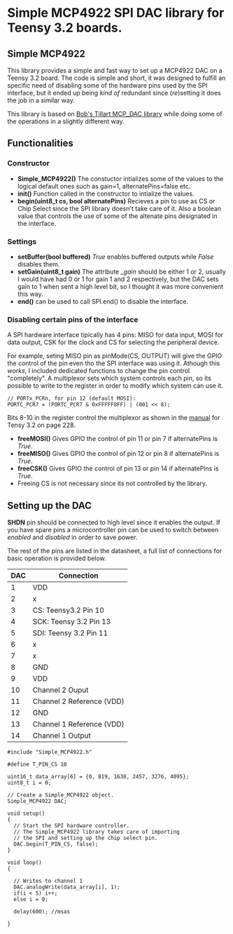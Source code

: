 # Simple MCP4922 SPI DAC library for Teensy 3.2 boards.

## Simple MCP4922

This library provides a simple and fast way to set up a MCP4922 DAC on a Teensy 3.2 board. The code is simple and short, it was designed to fulfill an specific need of disabling some of the hardware pins used by the SPI interface, but it ended up being *kind of* redundant since (*re*)setting it does the job in a similar way. 

This library is based on [Bob's Tillart MCP_DAC library](https://github.com/RobTillaart/MCP_DAC) while doing some of the operations in a slightly different way.

## Functionalities

### Constructor 

- **Simple_MCP4922()** The constuctor intializes some of the values to the logical default ones such as gain=1, alternatePins=false etc.
- **init()** Function called in the constructor to intialize the values.
- **begin(uint8_t cs, bool alternatePins)** Recieves a pin to use as CS or Chip Select since the SPI library doesn't take care of it. Also a boolean value that controls the use of some of the altenate pins designated in the interface.

### Settings

- **setBuffer(bool buffered)** *True* enables buffered outputs while *False* disables them.
- **setGain(uint8_t gain)** The attribute *_gain* should be either 1 or 2, usually I would have had 0 or 1 for gain 1 and 2 respectively, but the DAC sets gain to 1 when sent a high level bit, so I thought it was more convenient this way. 
- **end()** can be used to call SPI.end() to disable the interface.

### Disabling certain pins of the interface

A SPI hardware interface tipically has 4 pins: MISO for data input, MOSI for data output, CSK for the clock and CS for selecting the peripheral device.

For example, seting MISO pin as pinMode(CS, OUTPUT) will give the GPIO the control of the pin even tho the SPI interface was using it. Athough this *works*, I included dedicated functions to change the pin control "completely". A multiplexor sets which system controls each pin, so its possible to write to the register in order to modify which system can use it.

    // PORTx_PCRn, for pin 12 (default MOSI):
    PORTC_PCR7 = (PORTC_PCR7 & 0xFFFFF8FF) | (001 << 8);

Bits 8-10 in the register control the multiplexor as shown in the [manual](https://www.pjrc.com/teensy/K20P64M72SF1RM.pdf) for Tensy 3.2 on page 228.

- **freeMOSI()** Gives GPIO the control of pin 11 or pin 7 if alternatePins is *True*.
- **freeMISO()** Gives GPIO the control of pin 12 or pin 8 if alternatePins is *True*.
- **freeCSK()** Gives GPIO the control of pin 13 or pin 14 if alternatePins is *True*.
- Freeing CS is not necessary since its not controlled by the library.

## Setting up the DAC

**SHDN** pin should be connected to high level since it enables the output. If you have spare pins a microcontroller pin can be used to switch between *enabled* and *disabled* in order to save power.

The rest of the pins are listed in the datasheet, a full list of connections for basic operation is provided below.

<center>

| DAC | Connection                |
|-----|---------------------------|
| 1   | VDD                       |
| 2   | x                         |
| 3   | CS: Teensy3.2 Pin 10      |
| 4   | SCK: Teensy 3.2 Pin 13    |
| 5   | SDI: Teensy 3.2 Pin 11    |
| 6   | x                         |
| 7   | x                         |
| 8   | GND                       |
| 9   | VDD                       |
| 10  | Channel 2 Ouput           |
| 11  | Channel 2 Reference (VDD) |
| 12  | GND                       |
| 13  | Channel 1 Reference (VDD) |
| 14  | Channel 1 Output          |

</center>


    #include "Simple_MCP4922.h"

    #define T_PIN_CS 10

    uint16_t data_array[6] = {0, 819, 1638, 2457, 3276, 4095};
    uint8_t i = 0;

    // Create a Simple_MCP4922 object.
    Simple_MCP4922 DAC;

    void setup() 
    {    
      // Start the SPI hardware controller.
      // The Simple_MCP4922 library takes care of importing
      // the SPI and setting up the chip select pin.
      DAC.begin(T_PIN_CS, false);
    }

    void loop() 
    {

      // Writes to channel 1
      DAC.analogWrite(data_array[i], 1);
      if(i < 5) i++;
      else i = 0;

      delay(600); //msas
      
    }
